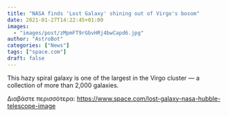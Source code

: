 ```yaml
---
title: "NASA finds 'Lost Galaxy' shining out of Virgo's bosom"
date: 2021-01-27T14:22:45+01:00
images:
  - "images/post/zMpmFT9rGbvHRj4bwCapd6.jpg"
author: "AstroBot"
categories: ["News"]
tags: ["space.com"]
draft: false
---
```


This hazy spiral galaxy is one of the largest in the Virgo cluster — a collection of more than 2,000 galaxies. 

Διαβάστε περισσότερα: https://www.space.com/lost-galaxy-nasa-hubble-telescope-image
